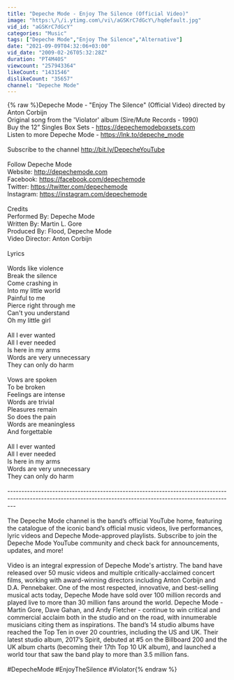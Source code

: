 ```yaml
---
title: "Depeche Mode - Enjoy The Silence (Official Video)"
image: "https:\/\/i.ytimg.com\/vi\/aGSKrC7dGcY\/hqdefault.jpg"
vid_id: "aGSKrC7dGcY"
categories: "Music"
tags: ["Depeche Mode","Enjoy The Silence","Alternative"]
date: "2021-09-09T04:32:06+03:00"
vid_date: "2009-02-26T05:32:28Z"
duration: "PT4M40S"
viewcount: "257943364"
likeCount: "1431546"
dislikeCount: "35657"
channel: "Depeche Mode"
---
```

{% raw %}Depeche Mode - &quot;Enjoy The Silence&quot; (Official Video) directed by Anton Corbijn<br />Original song from the 'Violator' album (Sire/Mute Records - 1990)<br />Buy the 12” Singles Box Sets - <a rel="nofollow" target="blank" href="https://depechemodeboxsets.com">https://depechemodeboxsets.com</a><br />Listen to more Depeche Mode - <a rel="nofollow" target="blank" href="https://lnk.to/depeche_mode">https://lnk.to/depeche_mode</a><br /><br />Subscribe to the channel <a rel="nofollow" target="blank" href="http://bit.ly/DepecheYouTube">http://bit.ly/DepecheYouTube</a><br /><br />Follow Depeche Mode<br />Website: <a rel="nofollow" target="blank" href="http://depechemode.com">http://depechemode.com</a><br />Facebook: <a rel="nofollow" target="blank" href="https://facebook.com/depechemode">https://facebook.com/depechemode</a><br />Twitter: <a rel="nofollow" target="blank" href="https://twitter.com/depechemode">https://twitter.com/depechemode</a><br />Instagram: <a rel="nofollow" target="blank" href="https://instagram.com/depechemode">https://instagram.com/depechemode</a><br /><br />Credits<br />Performed By: Depeche Mode<br />Written By: Martin L. Gore<br />Produced By: Flood, Depeche Mode<br />Video Director: Anton Corbijn<br /><br />Lyrics<br /><br />Words like violence<br />Break the silence<br />Come crashing in<br />Into my little world<br />Painful to me<br />Pierce right through me<br />Can't you understand<br />Oh my little girl<br /><br />All I ever wanted<br />All I ever needed<br />Is here in my arms<br />Words are very unnecessary<br />They can only do harm<br /><br />Vows are spoken<br />To be broken<br />Feelings are intense<br />Words are trivial<br />Pleasures remain<br />So does the pain<br />Words are meaningless<br />And forgettable<br /><br />All I ever wanted<br />All I ever needed<br />Is here in my arms<br />Words are very unnecessary<br />They can only do harm<br /><br />--------------------------------------------------------------------------------------------------------------------------------------------------------------- <br /><br />The Depeche Mode channel is the band’s official YouTube home, featuring the catalogue of the iconic band’s official music videos, live performances, lyric videos and Depeche Mode-approved playlists. Subscribe to join the Depeche Mode YouTube community and check back for announcements, updates, and more!<br /><br />Video is an integral expression of Depeche Mode's artistry. The band have released over 50 music videos and multiple critically-acclaimed concert films, working with award-winning directors including Anton Corbijn and D.A. Pennebaker. One of the most respected, innovative, and best-selling musical acts today, Depeche Mode have sold over 100 million records and played live to more than 30 million fans around the world. Depeche Mode - Martin Gore, Dave Gahan, and Andy Fletcher - continue to win critical and commercial acclaim both in the studio and on the road, with innumerable musicians citing them as inspirations. The band’s 14 studio albums have reached the Top Ten in over 20 countries, including the US and UK. Their latest studio album, 2017’s Spirit, debuted at #5 on the Billboard 200 and the UK album charts (becoming their 17th Top 10 UK album), and launched a world tour that saw the band play to more than 3.5 million fans.<br /><br />#DepecheMode #EnjoyTheSilence #Violator{% endraw %}
